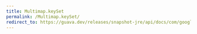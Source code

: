```yaml
---
title: Multimap.keySet
permalink: /Multimap.keySet/
redirect_to: https://guava.dev/releases/snapshot-jre/api/docs/com/google/common/collect/Multimap.html#keySet--
---
```

